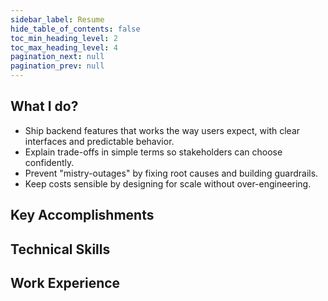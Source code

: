 ```yaml
---
sidebar_label: Resume
hide_table_of_contents: false
toc_min_heading_level: 2
toc_max_heading_level: 4
pagination_next: null
pagination_prev: null
---
```


## What I do?
- Ship backend features that works the way users expect, with clear interfaces and predictable behavior.
- Explain trade-offs in simple terms so stakeholders can choose confidently.
- Prevent "mistry-outages" by fixing root causes and building guardrails.
- Keep costs sensible by designing for scale without over-engineering.

## Key Accomplishments
## Technical Skills
## Work Experience